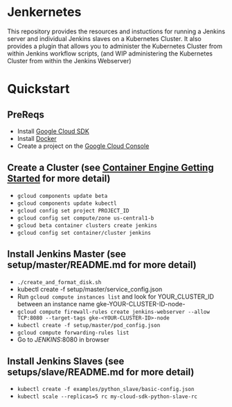 # Jenkernetes

This repository provides the resources and instuctions for running a Jenkins server and individual Jenkins slaves on a Kubernetes Cluster. It also provides a plugin that allows you to administer the Kubernetes Cluster from within Jenkins workflow scripts, (and WIP administering the Kubernetes Cluster from within the Jenkins Webserver)

# Quickstart

## PreReqs
 
* Install [Google Cloud SDK](https://cloud.google.com/sdk/)
* Install [Docker](https://www.docker.com/)
* Create a project on the [Google Cloud Console](https://console.developers.google.com/)

## Create a Cluster (see [Container Engine Getting Started](https://cloud.google.com/container-engine/docs/getting-started) for more detail)

* `gcloud components update beta`
* `gcloud components update kubectl`
* `gcloud config set project PROJECT_ID`
* `gcloud config set compute/zone us-central1-b`
* `gcloud beta container clusters create jenkins`
* `gcloud config set container/cluster jenkins`

## Install Jenkins Master (see setup/master/README.md for more detail)

* `./create_and_format_disk.sh`
* kubectl create -f setup/master/service_config.json
* Run `gcloud compute instances list` and look for YOUR_CLUSTER_ID between an instance name gke-YOUR-CLUSTER-ID-node-
* `gcloud compute firewall-rules create jenkins-webserver --allow TCP:8080 --target-tags gke-<YOUR-CLUSTER-ID>-node`
* `kubectl create -f setup/master/pod_config.json`
* `gcloud compute forwarding-rules list`
* Go to *JENKINS*:8080 in browser

## Install Jenkins Slaves (see setups/slave/README.md for more detail)
* `kubectl create -f examples/python_slave/basic-config.json`
* `kubectl scale --replicas=5 rc my-cloud-sdk-python-slave-rc`
